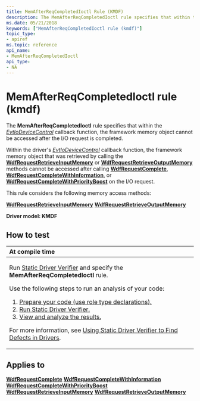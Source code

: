 ```yaml
---
title: MemAfterReqCompletedIoctl Rule (KMDF)
description: The MemAfterReqCompletedIoctl rule specifies that within the EvtIoDeviceControl callback function, the framework memory object cannot be accessed after the I/O request is completed.
ms.date: 05/21/2018
keywords: ["MemAfterReqCompletedIoctl rule (kmdf)"]
topic_type:
- apiref
ms.topic: reference
api_name:
- MemAfterReqCompletedIoctl
api_type:
- NA
---
```


# MemAfterReqCompletedIoctl rule (kmdf)


The **MemAfterReqCompletedIoctl** rule specifies that within the [*EvtIoDeviceControl*](/windows-hardware/drivers/ddi/wdfio/nc-wdfio-evt_wdf_io_queue_io_device_control) callback function, the framework memory object cannot be accessed after the I/O request is completed.

Within the driver's [*EvtIoDeviceControl*](/windows-hardware/drivers/ddi/wdfio/nc-wdfio-evt_wdf_io_queue_io_device_control) callback function, the framework memory object that was retrieved by calling the [**WdfRequestRetrieveInputMemory**](/windows-hardware/drivers/ddi/wdfrequest/nf-wdfrequest-wdfrequestretrieveinputmemory) or [**WdfRequestRetrieveOutputMemory**](/windows-hardware/drivers/ddi/wdfrequest/nf-wdfrequest-wdfrequestretrieveoutputmemory) methods cannot be accessed after calling [**WdfRequestComplete**](/windows-hardware/drivers/ddi/wdfrequest/nf-wdfrequest-wdfrequestcomplete), [**WdfRequestCompleteWithInformation**](/windows-hardware/drivers/ddi/wdfrequest/nf-wdfrequest-wdfrequestcompletewithinformation), or [**WdfRequestCompleteWithPriorityBoost**](/windows-hardware/drivers/ddi/wdfrequest/nf-wdfrequest-wdfrequestcompletewithpriorityboost) on the I/O request.

This rule considers the following memory access methods:

[**WdfRequestRetrieveInputMemory**](/windows-hardware/drivers/ddi/wdfrequest/nf-wdfrequest-wdfrequestretrieveinputmemory)
[**WdfRequestRetrieveOutputMemory**](/windows-hardware/drivers/ddi/wdfrequest/nf-wdfrequest-wdfrequestretrieveoutputmemory)

**Driver model: KMDF**

## How to test

<table>
<colgroup>
<col width="100%" />
</colgroup>
<thead>
<tr class="header">
<th align="left">At compile time</th>
</tr>
</thead>
<tbody>
<tr class="odd">
<td align="left"><p>Run <a href="/windows-hardware/drivers/devtest/static-driver-verifier" data-raw-source="[Static Driver Verifier](./static-driver-verifier.md)">Static Driver Verifier</a> and specify the <strong>MemAfterReqCompletedIoctl</strong> rule.</p>
Use the following steps to run an analysis of your code:
<ol>
<li><a href="/windows-hardware/drivers/devtest/using-static-driver-verifier-to-find-defects-in-drivers#preparing-your-source-code" data-raw-source="[Prepare your code (use role type declarations).](./using-static-driver-verifier-to-find-defects-in-drivers.md#preparing-your-source-code)">Prepare your code (use role type declarations).</a></li>
<li><a href="/windows-hardware/drivers/devtest/using-static-driver-verifier-to-find-defects-in-drivers#running-static-driver-verifier" data-raw-source="[Run Static Driver Verifier.](./using-static-driver-verifier-to-find-defects-in-drivers.md#running-static-driver-verifier)">Run Static Driver Verifier.</a></li>
<li><a href="/windows-hardware/drivers/devtest/using-static-driver-verifier-to-find-defects-in-drivers#viewing-and-analyzing-the-results" data-raw-source="[View and analyze the results.](./using-static-driver-verifier-to-find-defects-in-drivers.md#viewing-and-analyzing-the-results)">View and analyze the results.</a></li>
</ol>
<p>For more information, see <a href="/windows-hardware/drivers/devtest/using-static-driver-verifier-to-find-defects-in-drivers" data-raw-source="[Using Static Driver Verifier to Find Defects in Drivers](./using-static-driver-verifier-to-find-defects-in-drivers.md)">Using Static Driver Verifier to Find Defects in Drivers</a>.</p></td>
</tr>
</tbody>
</table>

## Applies to

[**WdfRequestComplete**](/windows-hardware/drivers/ddi/wdfrequest/nf-wdfrequest-wdfrequestcomplete)
[**WdfRequestCompleteWithInformation**](/windows-hardware/drivers/ddi/wdfrequest/nf-wdfrequest-wdfrequestcompletewithinformation)
[**WdfRequestCompleteWithPriorityBoost**](/windows-hardware/drivers/ddi/wdfrequest/nf-wdfrequest-wdfrequestcompletewithpriorityboost)
[**WdfRequestRetrieveInputMemory**](/windows-hardware/drivers/ddi/wdfrequest/nf-wdfrequest-wdfrequestretrieveinputmemory)
[**WdfRequestRetrieveOutputMemory**](/windows-hardware/drivers/ddi/wdfrequest/nf-wdfrequest-wdfrequestretrieveoutputmemory)
